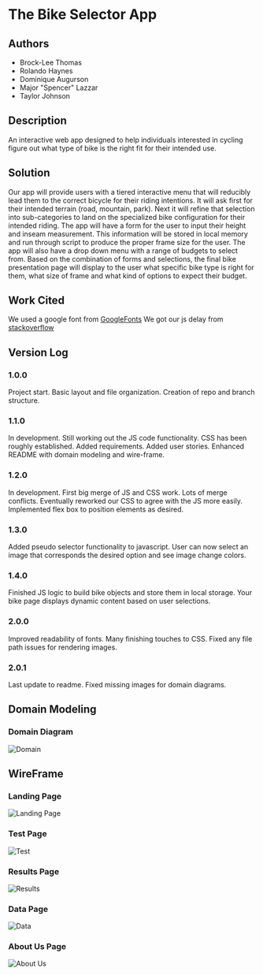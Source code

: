 # The Bike Selector App

## Authors

- Brock-Lee Thomas
- Rolando Haynes
- Dominique Augurson
- Major "Spencer" Lazzar
- Taylor Johnson

## Description

An interactive web app designed to help individuals interested in cycling figure out what type of bike is the right fit for their intended use.

## Solution

Our app will provide users with a tiered interactive menu that will reducibly lead them to the correct bicycle for their riding intentions.
It will ask first for their intended terrain (road, mountain, park). Next it will refine that selection into sub-categories to land on the specialized bike configuration for their intended riding. The app will have a form for the user to input their height and inseam measurement. This information will be stored in local memory and run through script to produce the proper frame size for the user. The app will also have a drop down menu with a range of budgets to select from. Based on the combination of forms and selections, the final bike presentation page will display to the user what specific bike type is right for them, what size of frame and what kind of options to expect their budget.

## Work Cited

We used a google font from [GoogleFonts](https://fonts.google.com/)
We got our js delay from [stackoverflow](https://stackoverflow.com/questions/17883692/how-to-set-time-delay-in-javascript)

## Version Log

### 1.0.0

Project start. Basic layout and file organization. Creation of repo and branch structure.

### 1.1.0

In development. Still working out the JS code functionality. CSS has been roughly established. Added requirements. Added user stories. Enhanced README with domain modeling and wire-frame.

### 1.2.0

In development. First big merge of JS and CSS work. Lots of merge conflicts. Eventually reworked our CSS to agree with the JS more easily. Implemented flex box to position elements as desired.

### 1.3.0

Added pseudo selector functionality to javascript. User can now select an image that corresponds the desired option and see image change colors.

### 1.4.0

Finished JS logic to build bike objects and store them in local storage. Your bike page displays dynamic content based on user selections.

### 2.0.0

Improved readability of fonts. Many finishing touches to CSS. Fixed any file path issues for rendering images.

### 2.0.1

Last update to readme. Fixed missing images for domain diagrams.

## Domain Modeling

### Domain Diagram

![Domain](img/domain.png)

## WireFrame

### Landing Page

![Landing Page](img/LandingPage.PNG)
<br>

### Test Page

![Test](img/Test.PNG)
<br>

### Results Page

![Results](img/Results.PNG)
<br>

### Data Page

![Data](img/Data.PNG)
<br>

### About Us Page

![About Us](img/AboutUs.PNG)

